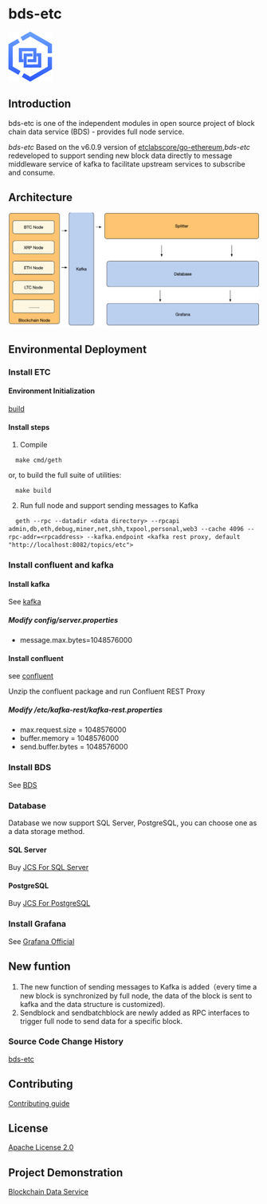 # bds-etc
![logo](./doc/bds-logo.png)
## Introduction
bds-etc is one of the independent modules in open source project of block chain data service (BDS) - provides full node service.

*bds-etc* Based on the v6.0.9 version of [etclabscore/go-ethereum](https://github.com/etclabscore/go-ethereum),*bds-etc* redeveloped to support sending new block data directly to message middleware service of kafka to facilitate upstream services to subscribe and consume.

## Architecture 
![Architecture](./doc/bds-architecture.jpg)

## Environmental Deployment
### Install ETC
#### Environment Initialization
[build](./doc/build.md)

#### Install steps

1. Compile

 ```
   make cmd/geth
 ```

   or, to build the full suite of utilities:
   
 ```
   make build
 ```
 
2. Run full node and support sending messages to Kafka

```
  geth --rpc --datadir <data directory> --rpcapi admin,db,eth,debug,miner,net,shh,txpool,personal,web3 --cache 4096 --rpc-addr=<rpcaddress> --kafka.endpoint <kafka rest proxy, default "http://localhost:8082/topics/etc">
```

### Install confluent and kafka
#### Install kafka
See [kafka](https://kafka.apache.org/quickstart)

##### Modify config/server.properties 

* message.max.bytes=1048576000

#### Install confluent 
see [confluent](https://docs.confluent.io/current/installation/installing_cp/zip-tar.html#prod-kafka-cli-install)

Unzip the confluent package and run Confluent REST Proxy

##### Modify  <path-to-confluent>/etc/kafka-rest/kafka-rest.properties 

* max.request.size = 1048576000
* buffer.memory = 1048576000
* send.buffer.bytes = 1048576000

### Install BDS 
See [BDS](https://github.com/jdcloud-bds/bds)

### Database
Database we now support SQL Server, PostgreSQL, you can choose one as a data storage method.

#### SQL Server
Buy [JCS For SQL Server](https://www.jdcloud.com/cn/products/jcs-for-sql-server)

#### PostgreSQL 
Buy [JCS For PostgreSQL](https://www.jdcloud.com/cn/products/jcs-for-postgresql)

### Install Grafana 
See [Grafana Official](https://grafana.com/)

## New funtion 

1. The new function of sending messages to Kafka is added（every time a new block is synchronized by full node, the data of the block is sent to kafka and the data structure is customized).
2. Sendblock and sendbatchblock are newly added as RPC interfaces to trigger full node to send data for a specific block.

### Source Code Change History
[bds-etc](./CHANGE_HISTORY.md)

## Contributing
[Contributing guide](./CONTRIBUTING.md)

## License
[Apache License 2.0](./LICENSE)

## Project Demonstration
[Blockchain Data Service](https://bds.jdcloud.com/)

